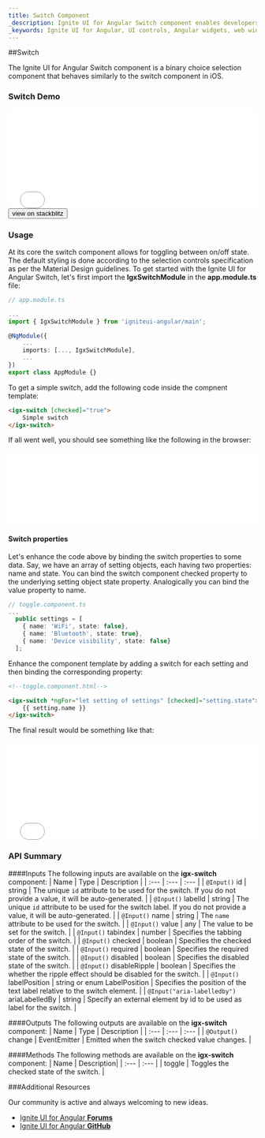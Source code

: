 ```yaml
---
title: Switch Component
_description: Ignite UI for Angular Switch component enables developers to use binary on/off or true/false data input functions within their applications.
_keywords: Ignite UI for Angular, UI controls, Angular widgets, web widgets, UI widgets, Angular, Native Angular Components Suite, Native Angular Controls, Native Angular Components Library, Angular Switch components, Angular Switch controls
---
```


##Switch
<p class="highlight">The Ignite UI for Angular Switch component is a binary choice selection component that behaves similarly to the switch component in iOS.</p>
<div class="divider"></div>

### Switch Demo
<div class="sample-container" style="height:200px">
    <iframe id="form-elements-sample-iframe" src='{environment:demosBaseUrl}/switch-sample-2' width="100%" height="100%" seamless frameBorder="0" onload="onSampleIframeContentLoaded(this);"></iframe>
</div>
<div>
<button data-localize="stackblitz" class="stackblitz-btn" data-iframe-id="form-elements-sample-iframe" data-demos-base-url="{environment:demosBaseUrl}">view on stackblitz</button>
</div>
<div class="divider--half"></div>

### Usage

At its core the switch component allows for toggling between on/off state. The default styling is done according to the selection controls specification as per the Material Design guidelines.
To get started with the Ignite UI for Angular Switch, let's first import the **IgxSwitchModule** in the **app.module.ts** file:

```typescript
// app.module.ts

...
import { IgxSwitchModule } from 'igniteui-angular/main';

@NgModule({
    ...
    imports: [..., IgxSwitchModule],
    ...
})
export class AppModule {}
```

To get a simple switch, add the following code inside the compnent template:

```html
<igx-switch [checked]="true">
    Simple switch
</igx-switch>
```

If all went well, you should see something like the following in the browser:

<div class="sample-container" style="height: 150px">
<iframe src='{environment:demosBaseUrl}/switch-sample-1' width="100%" height="100%" seamless frameBorder="0"></iframe>
</div>

#### Switch properties

Let's enhance the code above by binding the switch properties to some data. Say, we have an array of setting objects, each having two properties: name and state. You can bind the switch component checked property to the underlying setting object state property. Analogically you can bind the value property to name.

```typescript
// toggle.component.ts
...
  public settings = [
    { name: 'WiFi', state: false},
    { name: 'Bluetooth', state: true},
    { name: 'Device visibility', state: false}
  ];

```
Enhance the component template by adding a switch for each setting and then binding the corresponding property:

```html
<!--toggle.component.html-->

<igx-switch *ngFor="let setting of settings" [checked]="setting.state">
    {{ setting.name }}
</igx-switch>
```
The final result would be something like that:

<div class="sample-container" style="height: 200px">
    <iframe src='{environment:demosBaseUrl}/switch-sample-2' width="100%" height="100%" seamless frameBorder="0"></iframe>
</div>

### API Summary

####Inputs
The following inputs are available on the **igx-switch** component:
| Name | Type | Description |
| :--- | :--- | :--- |
| `@Input()` id |   string   | The unique `id` attribute to be used for the switch. If you do not provide a value, it will be auto-generated. |
| `@Input()` labelId |    string   | The unique `id` attribute to be used for the switch label. If you do not provide a value, it will be auto-generated. |
| `@Input()` name |  string | The `name` attribute to be used for the switch. |
| `@Input()` value | any | The value to be set for the switch. |
| `@Input()` tabindex | number | Specifies the tabbing order of the switch. |
| `@Input()` checked | boolean | Specifies the checked state of the switch. |
| `@Input()` required | boolean | Specifies the required state of the switch. |
| `@Input()` disabled | boolean | Specifies the disabled state of the switch. |
| `@Input()` disableRipple | boolean | Specifies the whether the ripple effect should be disabled for the switch. |
| `@Input()` labelPosition | string or enum LabelPosition | Specifies the position of the text label relative to the switch element. |
| `@Input("aria-labelledby")` ariaLabelledBy | string | Specify an external element by id to be used as label for the switch. |

<div class="divider"></div>

####Outputs
The following outputs are available on the **igx-switch** component:
| Name | Type | Description |
| :--- | :--- | :--- |
| `@Output()` change | EventEmitter<IChangeCheckboxEventArgs> | Emitted when the switch checked value changes. |

<div class="divider"></div>

####Methods
The following methods are available on the **igx-switch** component:
| Name | Description|
| :--- | :--- |
| toggle | Toggles the checked state of the switch. | 

<div class="divider"></div>

###Additional Resources
<div class="divider--half"></div>
Our community is active and always welcoming to new ideas.

* [Ignite UI for Angular **Forums**](https://www.infragistics.com/community/forums/f/ignite-ui-for-angular)
* [Ignite UI for Angular **GitHub**](https://github.com/IgniteUI/igniteui-angular)
